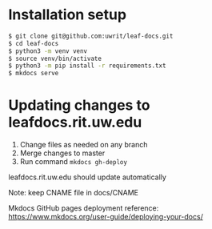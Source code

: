 # Installation setup

```sh
$ git clone git@github.com:uwrit/leaf-docs.git
$ cd leaf-docs
$ python3 -m venv venv
$ source venv/bin/activate
$ python3 -m pip install -r requirements.txt
$ mkdocs serve
```

# Updating changes to leafdocs.rit.uw.edu

1. Change files as needed on any branch
2. Merge changes to master
3. Run command `mkdocs gh-deploy`

leafdocs.rit.uw.edu should update automatically

Note: keep CNAME file in docs/CNAME

Mkdocs GitHub pages deployment reference: https://www.mkdocs.org/user-guide/deploying-your-docs/